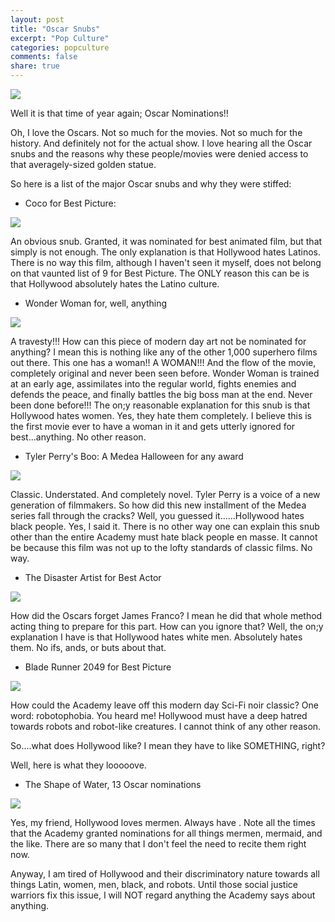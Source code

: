 ```yaml
---
layout: post
title: "Oscar Snubs"
excerpt: "Pop Culture"
categories: popculture
comments: false
share: true
---
```


![](https://cdn.movieweb.com/img.news.tops/NEtecmAOa9Y6ww_1_b/Wonder-Woman-Snubbed-Oscars-2018-Nominations.jpg)



Well it is that time of year again; Oscar Nominations!!



Oh, I love the Oscars. Not so much for the movies. Not so much for the history. And definitely not for the actual show. I love hearing all the Oscar snubs and the reasons why these people/movies were denied access to that averagely-sized golden statue.



So here is a list of the major Oscar snubs and why they were stiffed:


- Coco for Best Picture:


![](https://lumiere-a.akamaihd.net/v1/images/r_coco_header_mobile_fcfae701.jpeg?region=0%2C0%2C640%2C1020)


An obvious snub. Granted, it was nominated for best animated film, but that simply is not enough. The only explanation is that Hollywood hates Latinos. There is no way this film, although I haven't seen it myself, does not belong on that vaunted list of 9 for Best Picture. The ONLY reason this can be is that Hollywood absolutely hates the Latino culture.



- Wonder Woman for, well, anything



![](https://images-na.ssl-images-amazon.com/images/I/51JwsfzqaJL.jpg)


A travesty!!! How can this piece of modern day art not be nominated for anything? I mean this is nothing like any of the other 1,000 superhero films out there. This one has a woman!! A WOMAN!!! And the flow of the movie, completely original and never been seen before. Wonder Woman is trained at an early age, assimilates into the regular world, fights enemies and defends the peace, and finally battles the big boss man at the end. Never been done before!!! The on;y reasonable explanation for this snub is that Hollywood hates women. Yes, they hate them completely. I believe this is the first movie ever to have a woman in it and gets utterly ignored for best...anything. No other reason.



- Tyler Perry's Boo: A Medea Halloween for any award


![](https://cdn.movieweb.com/img.site/PH5P7QTPyPSQa5_1_l.jpg)



Classic. Understated. And completely novel. Tyler Perry is a voice of a new generation of filmmakers. So how did this new installment of the Medea series fall through the cracks? Well, you guessed it......Hollywood hates black people. Yes, I said it. There is no other way one can explain this snub other than the entire Academy must hate black people en masse. It cannot be because this film was not up to the lofty standards of classic films. No way.


- The Disaster Artist for Best Actor


![](https://resizing.flixster.com/sLV-CVtvbvLV9XnKVaaerjd77Cg=/300x300/v1.bTsxMjUxNDk4ODtqOzE3NjA0OzEyMDA7NDA1MDs2MDAw)



How did the Oscars forget James Franco? I mean he did that whole method acting thing to prepare for this part. How can you ignore that? Well, the on;y explanation I have is that Hollywood hates white men. Absolutely hates them. No ifs, ands, or buts about that.



- Blade Runner 2049 for Best Picture


![](https://mvpo.us/img/P5775.jpg)


How could the Academy leave off this modern day Sci-Fi noir classic? One word: robotophobia. You heard me! Hollywood must have a deep hatred towards robots and robot-like creatures. I cannot think of any other reason. 





So....what does Hollywood like? I mean they have to like SOMETHING, right? 


Well, here is what they looooove.



- The Shape of Water, 13 Oscar nominations


![](http://michiganjournal.org/wp-content/uploads/2018/01/thenewscasters-com-1.jpg)



Yes, my friend, Hollywood loves mermen. Always have . Note all the times that the Academy granted nominations for all things mermen, mermaid, and the like. There are so many that I don't feel the need to recite them right now. 



Anyway, I am tired of Hollywood and their discriminatory nature towards all things Latin, women, men, black, and robots. Until those social justice warriors fix this issue, I will NOT regard anything the Academy says about anything.
















